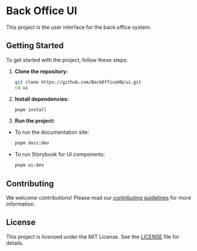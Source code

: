 # Back Office UI

This project is the user interface for the back office system.

## Getting Started

To get started with the project, follow these steps:

1. **Clone the repository:**
    ```sh
    git clone https://github.com/BackOfficeHQ/ui.git
    cd ui
    ```

2. **Install dependencies:**
    ```sh
    pnpm install
    ```

3. **Run the project:**

- To run the documentation site:
    ```sh
    pnpm docs:dev
    ```

- To run Storybook for UI components:
    ```sh
    pnpm ui:dev
    ```

## Contributing

We welcome contributions! Please read our [contributing guidelines](CONTRIBUTING.md) for more information.

## License

This project is licensed under the MIT License. See the [LICENSE](LICENSE) file for details.
